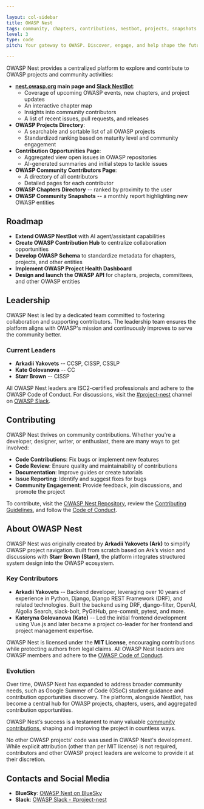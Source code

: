```yaml
---

layout: col-sidebar
title: OWASP Nest
tags: community, chapters, contributions, nestbot, projects, snapshots
level: 3
type: code
pitch: Your gateway to OWASP. Discover, engage, and help shape the future! 

---
```


OWASP Nest provides a centralized platform to explore and contribute to OWASP projects and community activities:

- **[nest.owasp.org](https://nest.owasp.org) main page and [Slack NestBot](https://owasp.slack.com/archives/D07MJFC2HM2)**:
  - Coverage of upcoming OWASP events, new chapters, and project updates
  - An interactive chapter map
  - Insights into community contributors
  - A list of recent issues, pull requests, and releases
- **OWASP Projects Directory**:
  - A searchable and sortable list of all OWASP projects
  - Standardized ranking based on maturity level and community engagement
- **Contribution Opportunities Page**:
  - Aggregated view open issues in OWASP repositories
  - AI-generated summaries and initial steps to tackle issues
- **OWASP Community Contributors Page**:
  - A directory of all contributors
  - Detailed pages for each contributor
- **OWASP Chapters Directory** -- ranked by proximity to the user
- **OWASP Community Snapshots** -- a monthly report highlighting new OWASP entities

## Roadmap

- **Extend OWASP NestBot** with AI agent/assistant capabilities
- **Create OWASP Contribution Hub** to centralize collaboration opportunities
- **Develop OWASP Schema** to standardize metadata for chapters, projects, and other entities
- **Implement OWASP Project Health Dashboard**
- **Design and launch the OWASP API** for chapters, projects, committees, and other OWASP entities

## Leadership

OWASP Nest is led by a dedicated team committed to fostering collaboration and supporting contributors. The leadership team ensures the platform aligns with OWASP's mission and continuously improves to serve the community better.

### Current Leaders

- **Arkadii Yakovets** -- CCSP, CISSP, CSSLP
- **Kate Golovanova** -- CC
- **Starr Brown** -- CISSP

All OWASP Nest leaders are ISC2-certified professionals and adhere to the OWASP Code of Conduct. For discussions, visit the [#project-nest](https://owasp.slack.com/archives/C07JLLG2GFQ) channel on [OWASP Slack](https://owasp.org/slack/invite).

## Contributing

OWASP Nest thrives on community contributions. Whether you're a developer, designer, writer, or enthusiast, there are many ways to get involved:

- **Code Contributions**: Fix bugs or implement new features
- **Code Review**: Ensure quality and maintainability of contributions
- **Documentation**: Improve guides or create tutorials
- **Issue Reporting**: Identify and suggest fixes for bugs
- **Community Engagement**: Provide feedback, join discussions, and promote the project

To contribute, visit the [OWASP Nest Repository](https://github.com/OWASP/Nest), review the [Contributing Guidelines](https://github.com/OWASP/Nest/blob/main/CONTRIBUTING.md), and follow the [Code of Conduct](https://github.com/OWASP/Nest/blob/main/CODE_OF_CONDUCT.md).

## About OWASP Nest

OWASP Nest was originally created by **Arkadii Yakovets (Ark)** to simplify OWASP project navigation. Built from scratch based on Ark’s vision and discussions with **Starr Brown (Starr)**, the platform integrates structured system design into the OWASP ecosystem.

### Key Contributors

- **Arkadii Yakovets** -- Backend developer, leveraging over 10 years of experience in Python, Django, Django REST Framework (DRF), and related technologies. Built the backend using DRF, django-filter, OpenAI, Algolia Search, slack-bolt, PyGitHub, pre-commit, pytest, and more.
- **Kateryna Golovanova (Kate)** -- Led the initial frontend development using Vue.js and later became a project co-leader for her frontend and project management expertise.

OWASP Nest is licensed under the **MIT License**, encouraging contributions while protecting authors from legal claims. All OWASP Nest leaders are OWASP members and adhere to the [OWASP Code of Conduct](https://owasp.org/www-policy/operational/code-of-conduct).

### Evolution

Over time, OWASP Nest has expanded to address broader community needs, such as Google Summer of Code (GSoC) student guidance and contribution opportunities discovery. The platform, alongside NestBot, has become a central hub for OWASP projects, chapters, users, and aggregated contribution opportunities.

OWASP Nest’s success is a testament to many valuable [community contributions](https://github.com/OWASP/Nest/graphs/contributors), shaping and improving the project in countless ways.

No other OWASP projects' code was used in OWASP Nest's development. While explicit attribution (other than per MIT license) is not required, contributors and other OWASP project leaders are welcome to provide it at their discretion.

## Contacts and Social Media

- **BlueSky**: [OWASP Nest on BlueSky](https://bsky.app/profile/nest.owasp.org)
- **Slack**: [OWASP Slack - #project-nest](https://owasp.slack.com/messages/project-nest)
